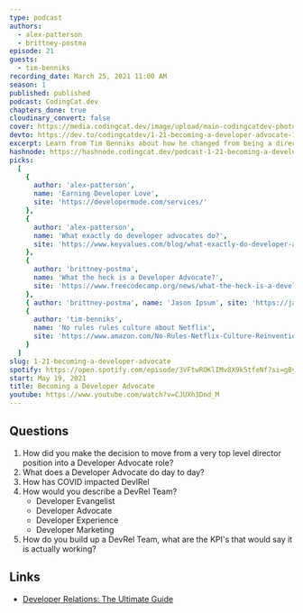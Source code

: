 ```yaml
---
type: podcast
authors:
  - alex-patterson
  - brittney-postma
episode: 21
guests:
  - tim-benniks
recording_date: March 25, 2021 11:00 AM
season: 1
published: published
podcast: CodingCat.dev
chapters_done: true
cloudinary_convert: false
cover: https://media.codingcat.dev/image/upload/main-codingcatdev-photo/vwb6zojoyln2d6oxudz8.png
devto: https://dev.to/codingcatdev/1-21-becoming-a-developer-advocate-1o5c
excerpt: Learn from Tim Benniks about how he changed from being a director of Web Development into his new role as a Developer advocate
hashnode: https://hashnode.codingcat.dev/podcast-1-21-becoming-a-developer-advocate
picks:
  [
    {
      author: 'alex-patterson',
      name: 'Earning Developer Love',
      site: 'https://developermode.com/services/'
    },
    {
      author: 'alex-patterson',
      name: 'What exactly do developer advocates do?',
      site: 'https://www.keyvalues.com/blog/what-exactly-do-developer-advocates-do'
    },
    {
      author: 'brittney-postma',
      name: 'What the heck is a Developer Advocate?',
      site: 'https://www.freecodecamp.org/news/what-the-heck-is-a-developer-advocate-87ab4faccfc4/'
    },
    { author: 'brittney-postma', name: 'Jason Ipsum', site: 'https://jason-ipsum.netlify.app/' },
    {
      author: 'tim-benniks',
      name: 'No rules rules culture about Netflix',
      site: 'https://www.amazon.com/No-Rules-Netflix-Culture-Reinvention/dp/1984877860'
    }
  ]
slug: 1-21-becoming-a-developer-advocate
spotify: https://open.spotify.com/episode/3VFtwROKlIMv8X9k5tfeNf?si=gByHd3y8QNmSnjc-0UXe8A
start: May 19, 2021
title: Becoming a Developer Advocate
youtube: https://www.youtube.com/watch?v=CJUXh3Dnd_M
---
```


## Questions

1. How did you make the decision to move from a very top level director position into a Developer Advocate role?
2. What does a Developer Advocate do day to day?
3. How has COVID impacted DevlRel
4. How would you describe a DevRel Team?
   - Developer Evangelist
   - Developer Advocate
   - Developer Experience
   - Developer Marketing
5. How do you build up a DevRel Team, what are the KPI's that would say it is actually working?

## Links

- [Developer Relations: The Ultimate Guide](https://opensenselabs.com/blog/articles/developer-relations-ultimate-guide)
